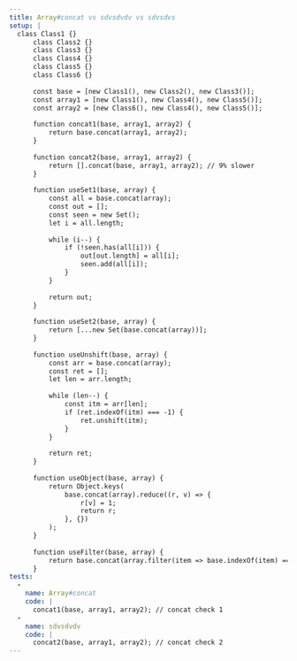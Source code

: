 ```yaml
---
title: Array#concat vs sdvsdvdv vs sdvsdvs
setup: |
  class Class1 {}
      class Class2 {}
      class Class3 {}
      class Class4 {}
      class Class5 {}
      class Class6 {}
  
      const base = [new Class1(), new Class2(), new Class3()];
      const array1 = [new Class1(), new Class4(), new Class5()];
      const array2 = [new Class6(), new Class4(), new Class5()];
  
      function concat1(base, array1, array2) {
          return base.concat(array1, array2);
      }
  
      function concat2(base, array1, array2) {
          return [].concat(base, array1, array2); // 9% slower
      }
  
      function useSet1(base, array) {
          const all = base.concat(array);
          const out = [];
          const seen = new Set();
          let i = all.length;
  
          while (i--) {
              if (!seen.has(all[i])) {
                  out[out.length] = all[i];
                  seen.add(all[i]);
              }
          }
  
          return out;
      }
  
      function useSet2(base, array) {
          return [...new Set(base.concat(array))];
      }
  
      function useUnshift(base, array) {
          const arr = base.concat(array);
          const ret = [];
          let len = arr.length;
  
          while (len--) {
              const itm = arr[len];
              if (ret.indexOf(itm) === -1) {
                  ret.unshift(itm);
              }
          }
  
          return ret;
      }
  
      function useObject(base, array) {
          return Object.keys(
              base.concat(array).reduce((r, v) => {
                  r[v] = 1;
                  return r;
              }, {})
          );
      }
  
      function useFilter(base, array) {
          return base.concat(array.filter(item => base.indexOf(item) === -1));
      }
tests:
  -
    name: Array#concat
    code: |
      concat1(base, array1, array2); // concat check 1
  -
    name: sdvsdvdv
    code: |
      concat2(base, array1, array2); // concat check 2
---
```


